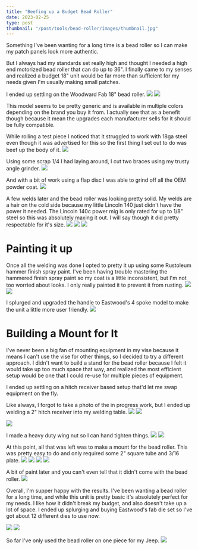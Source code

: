 ```yaml
---
title: "Beefing up a Budget Bead Roller"
date: 2023-02-25
type: post
thumbnail: "/post/tools/bead-roller/images/thumbnail.jpg"
---
```


Something I've been wanting for a long time is a bead roller so I can make my patch panels look more authentic.

But I always had my standards set really high and thought I needed a high end motorized bead roller that can do up to 36". I finally came to my senses and realized a budget 18" unit would be far more than sufficient for my needs given I'm usually making small patches.

I ended up settling on the Woodward Fab 18" bead roller.
![](images/1.jpg)
![](images/2.jpg)

This model seems to be pretty generic and is available in multiple colors depending on the brand you buy it from. I actually see that as a benefit though because it mean the upgrades each manufacturer sells for it should be fully compatible.

While rolling a test piece I noticed that it struggled to work with 18ga steel even though it was advertised for this so the first thing I set out to do was beef up the body of it.
![](images/3.jpg)

Using some scrap 1/4 I had laying around, I cut two braces using my trusty angle grinder.
![](images/4.jpg)

And with a bit of work using a flap disc I was able to grind off all the OEM powder coat.
![](images/5.jpg)

A few welds later and the bead roller was looking pretty solid. My welds are a hair on the cold side because my little Lincoln 140 just didn't have the power it needed. The Lincoln 140c power mig is only rated for up to 1/8" steel so this was absolutely maxing it out. I will say though it did pretty respectable for it's size.
![](images/6.jpg)
![](images/7.jpg)
![](images/8.jpg)

# Painting it up

Once all the welding was done I opted to pretty it up using some Rustoleum hammer finish spray paint. I've been having trouble mastering the hammered finish spray paint so my coat is a little inconsistent, but I'm not too worried about looks. I only really painted it to prevent it from rusting.
![](images/9.jpg)
![](images/10.jpg)

I splurged and upgraded the handle to Eastwood's 4 spoke model to make the unit a little more user friendly.
![](images/11.jpg)

# Building a Mount for It

I've never been a big fan of mounting equipment in my vise because it means I can't use the vise for other things, so I decided to try a different approach. I didn't want to build a stand for the bead roller because I felt it would take up too much space that way, and realized the most efficient setup would be one that I could re-use for multiple pieces of equipment.

I ended up settling on a hitch receiver based setup that'd let me swap equipment on the fly.

Like always, I forgot to take a photo of the in progress work, but I ended up welding a 2" hitch receiver into my welding table.
![](images/12.jpg)
![](images/13.jpg)

![](images/14.jpg)

I made a heavy duty wing nut so I can hand tighten things.
![](images/15.jpg)
![](images/16.jpg)

At this point, all that was left was to make a mount for the bead roller. This was pretty easy to do and only required some 2" square tube and 3/16 plate.
![](images/17.jpg)
![](images/18.jpg)
![](images/19.jpg)
![](images/20.jpg)

A bit of paint later and you can't even tell that it didn't come with the bead roller.
![](images/21.jpg)

Overall, I'm supper happy with the results. I've been wanting a bead roller for a long time, and while this unit is pretty basic it's absolutely perfect for my needs. I like how it didn't break my budget, and also doesn't take up a lot of space. I ended up splurging and buying Eastwood's fab die set so I've got about 12 different dies to use now.

![](images/22.jpg)
![](images/23.jpg)

So far I've only used the bead roller on one piece for my Jeep.
![](images/24.jpg)
